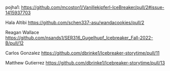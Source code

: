pojha1: https://github.com/mcoston1/Vanillekipferl-IceBreaker/pull/2#issue-1415937703

Hala Altibi      https://github.com/schen337-asu/wandacookies/pull/2

Reagan Wallace	https://github.com/nsands1/SER316_Gugelhupf_Icebreaker_Fall-2022-B/pull/12

Carlos Gonzalez https://github.com/dbrinke1/Icebreaker-storytime/pull/11

Matthew Gutierrez https://github.com/dbrinke1/Icebreaker-storytime/pull/13
